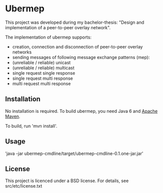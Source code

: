 Ubermep
========
This project was developed during my bachelor-thesis: "Design and implementation of a peer-to-peer overlay network".


The implementation of ubermep supports:

* creation, connection and disconnection of peer-to-peer overlay networks
* sending messages of following message exchange patterns (mep):
* (unreliable / reliable) unicast
* (unreliable / reliable) multicast
* single request single response
* single request multi response
* multi request multi response


Installation
------------
No installation is required. To build ubermep, you need Java 6 and [Apache Maven][maven].

To build, run 'mvn install'.


Usage
-----
'java -jar ubermep-cmdline/target/ubermep-cmdline-0.1.one-jar.jar'


License
-------
This project is licenced under a BSD license. For details, see src/etc/license.txt

[maven]:http://maven.apache.org/
